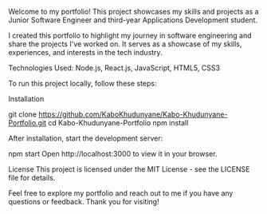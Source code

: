 Welcome to my portfolio! This project showcases my skills and projects as a Junior Software Engineer and third-year Applications Development student.

I created this portfolio to highlight my journey in software engineering and share the projects I've worked on. It serves as a showcase of my skills, experiences, and interests in the tech industry.

Technologies Used: 
Node.js, React.js, JavaScript, HTML5, CSS3 

To run this project locally, follow these steps:

Installation

git clone https://github.com/KaboKhudunyane/Kabo-Khudunyane-Portfolio.git
cd Kabo-Khudunyane-Portfolio
npm install

After installation, start the development server:

npm start
Open http://localhost:3000 to view it in your browser.

License
This project is licensed under the MIT License - see the LICENSE file for details.

Feel free to explore my portfolio and reach out to me if you have any questions or feedback. Thank you for visiting!
